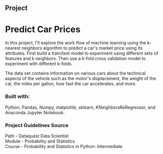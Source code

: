 ## Project
# Predict Car Prices

In this project, I'll explore the work flow of machine learning using the k-nearest neighbors algorithm to predict a car's market price using its attributes. First build a train/test model to experiment using different sets of features and k neighbors.  Then use a k-fold cross validation model to experiment with different k-folds.

The data set contains information on various cars about the technical aspects of the vehicle such as the motor's displacement, the weight of the car, the miles per gallon, how fast the car accelerates, and more.


### Built with:

Python, Pandas, Numpy, matplotlib, sklearn, KNeighborsReRegressor, and Anaconda Jupyter Notebook.


### Project Guidelines Source

 Path - Dataquest Data Scientist\
 Module - Probability and Statistics\
 Course - Probability and Statistics in Python: Intermediate